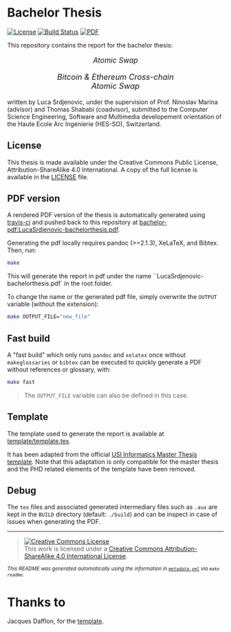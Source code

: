 # Bachelor Thesis
[![License](https://img.shields.io/github/license/Skogarmadr/bachelor-thesis.svg)](https://github.com/Skogarmadr/bachelor-thesis/blob/master/LICENSE)
[![Build Status](https://travis-ci.org/jacquesd/master-thesis.svg?branch=master)](https://travis-ci.org/jacquesd/bachelor-thesis)
[![PDF](https://img.shields.io/badge/PDF-latest-blue.svg?style=flat)](https://github.com/Skogarmadr/bachelor-thesis/blob/master-pdf/LucaSrdjenovic-bachelorthesis.pdf)

This repository contains the report for the bachelor thesis:



<p align="center" style="font-size:larger;">
<i>Atomic Swap</i>
</p>
<p align="center" style="font-size:large;">
<i>Bitcoin & Ethereum Cross-chain<br />
Atomic Swap</i>
</p>

written by Luca Srdjenovic, under the supervision of Prof. Ninoslav Marina (advisor)  and   Thomas Shababi (coadvisor), submitted to the Computer Science Engineering, Software and Multimedia developement
orientation of the Haute Ecole Arc Ingénierie (HES-SO), Switzerland.


## License
This thesis is made available under the Creative Commons Public License, Attribution-ShareAlike 4.0
International. A copy of the full license is available in the [LICENSE](/LICENSE) file.

## PDF version
A rendered PDF version of the thesis is automatically generated using [travis-ci](https://travis-ci.org/Skogarmadr/bachelor-thesis) and pushed back to this repository at [bachelor-pdf:LucaSrdjenovic-bachelorthesis.pdf](https://github.com/Skogarmadr/bachelor-thesis/blob/master-pdf/LucaSrdjenovic-bachelorthesis.pdf).

Generating the pdf locally requires pandoc (>=2.1.3), XeLaTeX, and Bibtex. Then, run:

``` bash
make
```

This will generate the report in pdf under the name ``LucaSrdjenovic-bachelorthesis.pdf` in the root folder.

To change the name or the generated pdf file, simply overwrite the `OUTPUT` variable (without the extension):

``` bash
make OUTPUT_FILE="new_file"
```

## Fast build
A "fast build" which only runs `pandoc` and `xelatex` once without `makeglossaries` or `bibtex` can be executed to quickly generate a PDF without references or glossary, with:

``` bash
make fast
```

> The `OUTPUT_FILE` variable can also be defined in this case.

## Template
The template used to generate the report is available at [template/template.tex](template/template.tex).

It has been adapted from the official [USI Informatics Master Thesis template](http://www.inf.usi.ch/msc-thesis-stylesheet-159301.zip). Note that this adaptation is only compatible for the master thesis and the PHD related elements of the template have been removed.

## Debug
The `tex` files and associated generated intermediary  files such as `.aux` are kept in the `BUILD` directory (default: `./build`) and can be inspect in case of issues when generating the PDF.

---
><a rel="license" href="http://creativecommons.org/licenses/by-sa/4.0/"><img alt="Creative Commons License" style="border-width:0" src="https://i.creativecommons.org/l/by-sa/4.0/88x31.png" /></a><br />This
work is licensed under a
<a rel="license" href="http://creativecommons.org/licenses/by-sa/4.0/">Creative
Commons Attribution-ShareAlike 4.0 International License</a>.

<small><i>This README was generated automatically using the information in [`metadata.yml`](metadata.yml) via `make readme`.</i></small>

# Thanks to
Jacques Dafflon, for the [template](https://github.com/0xjac/master-thesis).